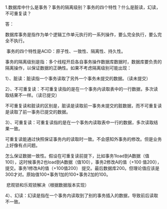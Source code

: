 1.数据库中什么是事务？事务的隔离级别？事务的四个特性？什么是脏读，幻读，不可重复读？

答：

​		数据库事务是指作为单个逻辑工作单元执行的一系列操作，要么完全执行，要么完全不执行。

​		事务的四个特性是ACID：原子性、一致性、隔离性、持久性。

​		事务的隔离级别是指：多个线程开启各自事务操作数据库数据时，数据库要负责的隔离操作，以保证数据的正确性。如果不考虑隔离级别可能出现：

1）、脏读：脏读指一个事务读取了另外一个事务未提交的数据。（读未提交）

2）、不可重复读：不可重复读指的是在一个事务内读取表中的一行数据，多次读取结果不一样。（读已提交）

​		不可重复读和脏读的区别是，脏读是读取前一事务未提交的脏数据，而不可重复读是读取了前一事务已提交的数据。

3）、可重复读：可重复读指的是在一个事务内读取表中一行的数据，多次读取结果一致。

​		可重复读能通过快照保证事务内的读取时一致。不会感知外事务的修改。但是业务上好像有点问题。

​		怎么保证数据一致性。假设在可重复读前提下，比如事务1load到A数据（值100），这时候事务2也load到A数据（值100），事务2修改A的值（+100 值200），提交。事务1修改A的值（+100值200） 提交。最后数据库200。但理论值应该是300才对。原始值100+事务1加的100+事务2加的100。

​		悲观锁和乐观锁解决（根据数据版本实现）

4）、幻读：幻读是指在一个事务内读取到了别的事务插入的数据，导致前后读取不一致。